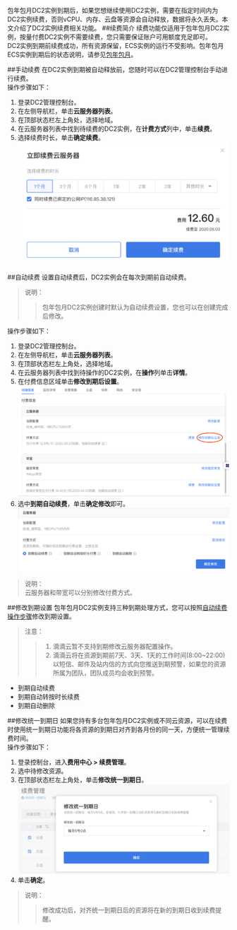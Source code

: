 包年包月DC2实例到期后，如果您想继续使用DC2实例，需要在指定时间内为DC2实例续费，否则vCPU、内存、云盘等资源会自动释放，数据将永久丢失。本文介绍了DC2实例续费相关功能。
##续费简介
续费功能仅适用于包年包月DC2实例，按量付费DC2实例不需要续费，您只需要保证账户可用额度充足即可。<br>
DC2实例到期前续费成功，所有资源保留，ECS实例的运行不受影响。包年包月ECS实例到期后的状态说明，请参见[包年包月](./包年包月.md)。


##手动续费
在DC2实例到期被自动释放前，您随时可以在DC2管理控制台手动进行续费。<br>
操作步骤如下：<br>
1. 登录DC2管理控制台。<br>
2. 在左侧导航栏，单击**云服务器列表**。<br>
3. 在顶部状态栏左上角处，选择地域。<br>
4. 在云服务器列表中找到待续费的DC2实例，在**计费方式**列中，单击**续费**。<br>
5. 选择续费时长，单击**确定续费**。<br>
![](./picture/选择续费时长.png)<br>

##自动续费
设置自动续费后，DC2实例会在每次到期前自动续费。<br>
>说明： 
>>包年包月DC2实例创建时默认为自动续费设置，您也可以在创建完成后修改。

<span id="jump">操作步骤如下：</span><br>
1. 登录DC2管理控制台。<br>
2. 在左侧导航栏，单击**云服务器列表**。<br>
3. 在顶部状态栏左上角处，选择地域。<br>
4. 在云服务器列表中找到待操作的DC2实例，在**操作**列单击**详情**。<br>
5. 在付费信息区域单击**修改到期后设置**。<br>
![](./picture/到期后设置.png)<br>
6. 选中**到期自动续费**，单击**确定修改**即可。<br>
![](./picture/修改到期设置.png)<br>
>说明：<br> 
>云服务器和带宽可以分别修改付费方式。<br>

##修改到期设置
包年包月DC2实例支持三种到期处理方式，您可以按照[自动续费操作步骤](#jump)修改到期设置。<br>
>注意：
>>1. 滴滴云暂不支持到期修改云服务器配置操作。
>>2. 滴滴云将在资源到期前7天、3天、1天的工作时间(8:00~22:00)以短信、邮件及站内信的方式向您推送到期预警，如果您的资源所属为团队，团队成员均会收到预警。

* 到期自动续费<br>
* 到期自动转按时长续费<br>
* 到期自动删除<br>

##修改统一到期日
如果您持有多台包年包月DC2实例或不同云资源，可以在续费时使用统一到期日功能将各资源的到期日对齐到各月份的同一天，方便统一管理续费时间。<br>
操作步骤如下：<br>
1. 登录控制台，进入**费用中心 > 续费管理**。<br>
2. 选中待修改资源。<br>
3. 在顶部状态栏左上角处，单击**修改统一到期日**。<br>
![](./picture/修改统一到期日.png)<br>
4. 单击**确定**。<br>
>说明： 
>>修改成功后，对齐统一到期日后的资源将在新的到期日收到续费提醒。